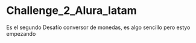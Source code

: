 # Challenge_2_Alura_latam
Es el segundo Desafío conversor de monedas, es algo sencillo pero estyo empezando
